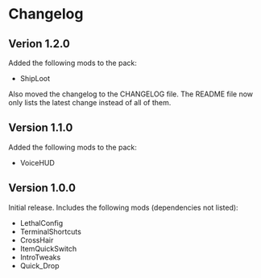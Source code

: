 # Changelog

## Verion 1.2.0

Added the following mods to the pack:

- ShipLoot

Also moved the changelog to the CHANGELOG file. 
The README file now only lists the latest change instead of all of them.

## Version 1.1.0

Added the following mods to the pack:

- VoiceHUD

## Version 1.0.0

Initial release. Includes the following mods (dependencies not listed):

- LethalConfig
- TerminalShortcuts
- CrossHair
- ItemQuickSwitch
- IntroTweaks
- Quick_Drop